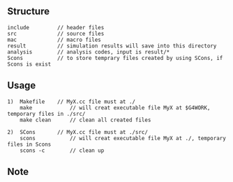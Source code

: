 
Structure
--------------
    include         // header files
    src             // source files
    mac             // macro files
    result          // simulation results will save into this directory
    analysis        // analysis codes, input is result/*
    Scons           // to store temprary files created by using SCons, if Scons is exist


Usage
--------------

    1)  Makefile    // MyX.cc file must at ./
        make            // will creat executable file MyX at $G4WORK, temporary files in ./src/
        make clean      // clean all created files

    2)  SCons       // MyX.cc file must at ./src/
        scons           // will creat executable file MyX at ./, temporary files in Scons
        scons -c        // clean up

Note
--------------

